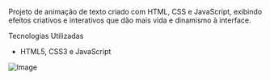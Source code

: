 Projeto de animação de texto criado com HTML, CSS e JavaScript, exibindo efeitos criativos e interativos que dão mais vida e dinamismo à interface.

Tecnologias Utilizadas

- HTML5, CSS3 e JavaScript

![Image](https://github.com/user-attachments/assets/52cbe41a-91cc-4323-b31f-9fdc52859653)
